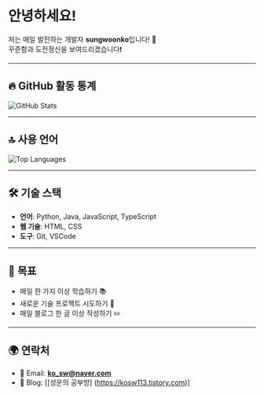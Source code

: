 # 안녕하세요!  
저는 매일 발전하는 개발자 **sungwoonko**입니다! 🌱 <br>
꾸준함과 도전정신을 보여드리겠습니다❗

---

## 🔥 GitHub 활동 통계
![GitHub Stats](https://github-readme-stats.vercel.app/api?username=sungwoonko&show_icons=true&theme=radical)

---

## 🔝 사용 언어
![Top Languages](https://github-readme-stats.vercel.app/api/top-langs/?username=sungwoonko&layout=compact&theme=dark)

---




## 🛠️ 기술 스택
- **언어**: Python, Java, JavaScript, TypeScript
- **웹 기술**: HTML, CSS
- **도구**: Git, VSCode

---

## 🌟 목표
- 매일 한 가지 이상 학습하기 📚
- 새로운 기술 프로젝트 시도하기 🚀
- 매일 블로그 한 글 이상 작성하기 ✏️

---

## 🌍 연락처
- 📧 Email: **ko_sw@naver.com**
- 📝 Blog: [[성운의 공부방] (https://kosw113.tistory.com)]
